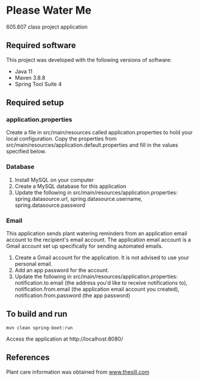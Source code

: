 # Please Water Me

605.607 class project application

## Required software

This project was developed with the following versions of software:

- Java 11
- Maven 3.8.8
- Spring Tool Suite 4

## Required setup

### application.properties

Create a file in src/main/resources called application.properties to hold your local configuration. Copy the properties from src/main/resources/application.default.properties and fill in the values specified below.

### Database

1. Install MySQL on your computer
1. Create a MySQL database for this application
1. Update the following in src/main/resources/application.properties: spring.datasource.url, spring.datasource.username, spring.datasource.password

### Email

This application sends plant watering reminders from an application email account to the recipient's email account. The application email account is a Gmail account set up specifically for sending automated emails.

1. Create a Gmail account for the application. It is not advised to use your personal email.
1. Add an app password for the account.
1. Update the following in src/main/resources/application.properties: notification.to.email (the address you'd like to receive notifications to), notification.from.email (the application email account you created), notification.from.password (the app password)

## To build and run

`mvn clean spring-boot:run`

Access the application at http://localhost:8080/

## References

Plant care information was obtained from www.thesill.com
